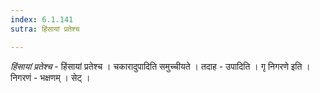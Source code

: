 ```yaml
---
index: 6.1.141
sutra: हिंसायां प्रतेश्च

---
```

_हिंसायां प्रतेश्च_ - हिंसायां प्रतेश्च । चकारादुपादिति समुच्चीयते । तदाह - उपादिति । गृ निगरणे इति । निगरणं - भक्षणम् । सेट् । 